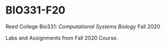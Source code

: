 # BIO331-F20

Reed College Bio331: _Computational Systems Biology_ Fall 2020

Labs and Assignments from Fall 2020 Course.

